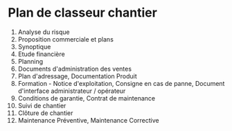 # Plan de classeur chantier

1. Analyse du risque
1. Proposition commerciale et plans
1. Synoptique
1. Etude financière
1. Planning
1. Documents d'administration des ventes
1. Plan d'adressage, Documentation Produit
1. Formation - Notice d'exploitation, Consigne en cas de panne, Document d'interface administrateur / opérateur
1. Conditions de garantie, Contrat de maintenance
1. Suivi de chantier
1. Clôture de chantier
1. Maintenance Préventive, Maintenance Corrective
